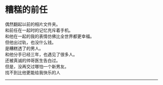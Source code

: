 # 糟糕的前任

偶然翻起以前的相片文件夹。\
和前任在一起时的记忆充斥着手机。\
和他在一起的我的表情仿佛比全世界都更幸福。\
但他出过轨，也没什么钱。\
是糟糕透了的男人。\
和他分手已经三年，也遇见了很多人。\
还被真诚的帅哥医生告白过。\
但是，没再交过哪怕一个新男友。\
找不到比他更能给我快乐的人




















---
